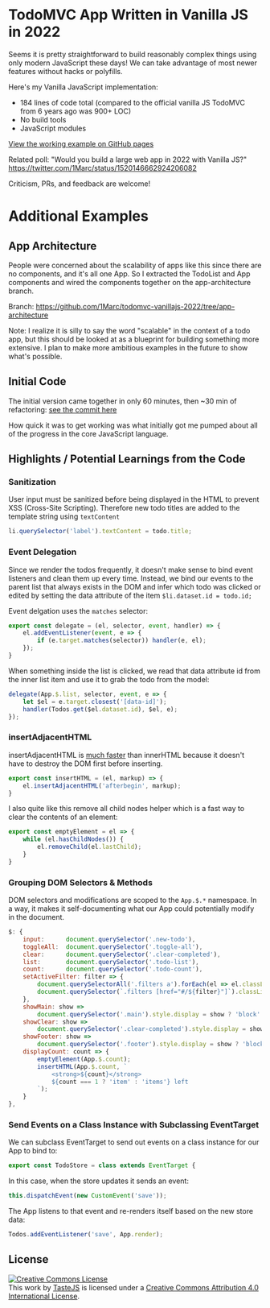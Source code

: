 # TodoMVC App Written in Vanilla JS in 2022

Seems it is pretty straightforward to build reasonably complex things using only modern JavaScript these days! We can take advantage of most newer features without hacks or polyfills.

Here's my Vanilla JavaScript implementation:

- 184 lines of code total (compared to the official vanilla JS TodoMVC from 6 years ago was 900+ LOC)
- No build tools
- JavaScript modules

[View the working example on GitHub pages](https://1marc.github.io/todomvc-vanillajs-2022/)

Related poll: "Would you build a large web app in 2022 with Vanilla JS?" https://twitter.com/1Marc/status/1520146662924206082

Criticism, PRs, and feedback are welcome!

# Additional Examples

## App Architecture

People were concerned about the scalability of apps like this since there are no components, and it's all one App. So I extracted the TodoList and App components and wired the components together on the app-architecture branch.

Branch: https://github.com/1Marc/todomvc-vanillajs-2022/tree/app-architecture

Note: I realize it is silly to say the word "scalable" in the context of a todo app, but this should be looked at as a blueprint for building something more extensive. I plan to make more ambitious examples in the future to show what's possible.

## Initial Code

The initial version came together in only 60 minutes, then ~30 min of refactoring: [see the commit here](https://github.com/1Marc/todomvc-vanillajs-2022/tree/fb3c61ed104c440f0c29e3a074b6777c791aa2f6)

How quick it was to get working was what initially got me pumped about all of the progress in the core JavaScript language.

## Highlights / Potential Learnings from the Code

### Sanitization

User input must be sanitized before being displayed in the HTML to prevent XSS (Cross-Site Scripting). Therefore new todo titles are added to the template string using `textContent`

```javascript
li.querySelector('label').textContent = todo.title;
```

### Event Delegation

Since we render the todos frequently, it doesn't make sense to bind event listeners and clean them up every time. Instead, we bind our events to the parent list that always exists in the DOM and infer which todo was clicked or edited by setting the data attribute of the item `$li.dataset.id = todo.id;`

Event delgation uses the `matches` selector:

```javascript
export const delegate = (el, selector, event, handler) => {
    el.addEventListener(event, e => {
        if (e.target.matches(selector)) handler(e, el);
    });
}
```

When something inside the list is clicked, we read that data attribute id from the inner list item and use it to grab the todo from the model:

```javascript
delegate(App.$.list, selector, event, e => {
	let $el = e.target.closest('[data-id]');
	handler(Todos.get($el.dataset.id), $el, e);
});
```

### insertAdjacentHTML

insertAdjacentHTML is [much faster](https://www.measurethat.net/Benchmarks/Show/10750/0/insertadjacenthtml-vs-innerhtml#latest_results_block) than innerHTML because it doesn't have to destroy the DOM first before inserting.

```javascript
export const insertHTML = (el, markup) => {
	el.insertAdjacentHTML('afterbegin', markup);
}
```

I also quite like this remove all child nodes helper which is a fast way to clear the contents of an element:

```javascript
export const emptyElement = el => {
	while (el.hasChildNodes()) {
		el.removeChild(el.lastChild);
	}
}
```

### Grouping DOM Selectors & Methods

DOM selectors and modifications are scoped to the `App.$.*` namespace. In a way, it makes it self-documenting what our App could potentially modify in the document.

```javascript
$: {
	input:		document.querySelector('.new-todo'),
	toggleAll:	document.querySelector('.toggle-all'),
	clear:		document.querySelector('.clear-completed'),
	list:		document.querySelector('.todo-list'),
	count:		document.querySelector('.todo-count'),
	setActiveFilter: filter => {
		document.querySelectorAll('.filters a').forEach(el => el.classList.remove('selected')),
		document.querySelector(`.filters [href="#/${filter}"]`).classList.add('selected');
	},
	showMain: show =>
		document.querySelector('.main').style.display = show ? 'block': 'none',
	showClear: show =>
		document.querySelector('.clear-completed').style.display = show ? 'block': 'none',
	showFooter: show =>
		document.querySelector('.footer').style.display = show ? 'block': 'none',
	displayCount: count => {
		emptyElement(App.$.count);
		insertHTML(App.$.count, `
			<strong>${count}</strong>
			${count === 1 ? 'item' : 'items'} left
		`);
	}
},
```

### Send Events on a Class Instance with Subclassing EventTarget

We can subclass EventTarget to send out events on a class instance for our App to bind to:

```javascript
export const TodoStore = class extends EventTarget {
```

In this case, when the store updates it sends an event:

```javascript
this.dispatchEvent(new CustomEvent('save'));
```

The App listens to that event and re-renders itself based on the new store data:
 
```javascript
Todos.addEventListener('save', App.render);
```

## License

<a rel="license" href="http://creativecommons.org/licenses/by/4.0/deed.en_US"><img alt="Creative Commons License" style="border-width:0" src="http://i.creativecommons.org/l/by/4.0/80x15.png" /></a><br />This <span xmlns:dct="http://purl.org/dc/terms/" href="http://purl.org/dc/dcmitype/InteractiveResource" rel="dct:type">work</span> by <a xmlns:cc="http://creativecommons.org/ns#" href="http://sindresorhus.com" property="cc:attributionName" rel="cc:attributionURL">TasteJS</a> is licensed under a <a rel="license" href="http://creativecommons.org/licenses/by/4.0/deed.en_US">Creative Commons Attribution 4.0 International License</a>.
